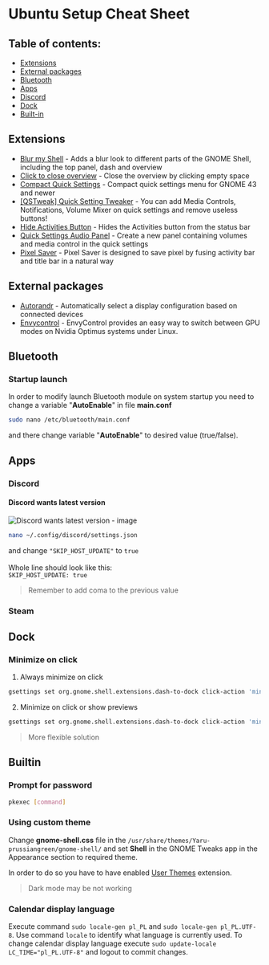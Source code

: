 # Ubuntu Setup Cheat Sheet

## Table of contents:
- [Extensions](#extensions)
- [External packages](#external-packages)
- [Bluetooth](#bluetooth)
- [Apps](#apps)
- [Discord](#discord)
- [Dock](#dock)
- [Built-in](#builtin)

## Extensions
- [Blur my Shell](https://extensions.gnome.org/extension/3193/blur-my-shell/) - Adds a blur look to different parts of the GNOME Shell, including the top panel, dash and overview
- [Click to close overview](https://extensions.gnome.org/extension/3826/click-to-close-overview/) - Close the overview by clicking empty space
- [Compact Quick Settings](https://extensions.gnome.org/extension/5527/compact-quick-settings/) - Compact quick settings menu for GNOME 43 and newer
- [[QSTweak] Quick Setting Tweaker](https://extensions.gnome.org/extension/5446/quick-settings-tweaker/) - You can add Media Controls, Notifications, Volume Mixer on quick settings and remove useless buttons!
- [Hide Activities Button](https://extensions.gnome.org/extension/744/hide-activities-button/) - Hides the Activities button from the status bar
- [Quick Settings Audio Panel](https://extensions.gnome.org/extension/5940/quick-settings-audio-panel/) - Create a new panel containing volumes and media control in the quick settings
- [Pixel Saver](https://extensions.gnome.org/extension/723/pixel-saver/) - Pixel Saver is designed to save pixel by fusing activity bar and title bar in a natural way

## External packages

- [Autorandr](https://github.com/phillipberndt/autorandr) - Automatically select a display configuration based on connected devices
- [Envycontrol](https://github.com/bayasdev/envycontrol) - EnvyControl provides an easy way to switch between GPU modes on Nvidia Optimus systems under Linux.

## Bluetooth

### Startup launch

In order to modify launch Bluetooth module on system startup you need to change a variable "**AutoEnable**" in file **main.conf**

```sh
sudo nano /etc/bluetooth/main.conf
```

and there change variable "**AutoEnable**" to desired value (true/false).

## Apps

### Discord

#### Discord wants latest version

![Discord wants latest version - image](https://nixos.wiki/images/4/40/Discord_update_latest.png)

```sh
nano ~/.config/discord/settings.json
```
and change `"SKIP_HOST_UPDATE"` to `true` \
\
Whole line should look like this: \
`SKIP_HOST_UPDATE: true`
> Remember to add coma to the previous value

### Steam

## Dock

### Minimize on click

1. Always minimize on click
```sh
gsettings set org.gnome.shell.extensions.dash-to-dock click-action 'minimize'
```
2. Minimize on click or show previews
```sh
gsettings set org.gnome.shell.extensions.dash-to-dock click-action 'minimize-or-previews'
```

> More flexible solution

## Builtin

### Prompt for password

```sh
pkexec [command]
```

### Using custom theme

Change **gnome-shell.css** file in the `/usr/share/themes/Yaru-prussiangreen/gnome-shell/` and set **Shell** in the GNOME Tweaks app in the Appearance section to required theme. 

In order to do so you have to have enabled [User Themes](https://extensions.gnome.org/extension/19/user-themes/) extension.
> Dark mode may be not working

### Calendar display language

Execute command `sudo locale-gen pl_PL` and `sudo locale-gen pl_PL.UTF-8`. Use command `locale` to identify what language is currently used. To change calendar display language execute `sudo update-locale LC_TIME="pl_PL.UTF-8"` and logout to commit changes.
